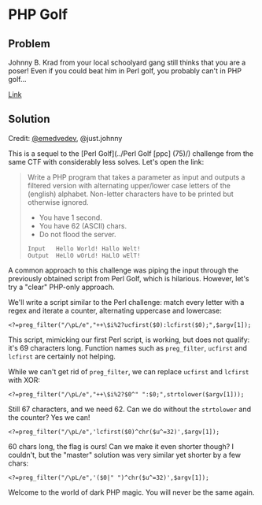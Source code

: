 # PHP Golf

## Problem

Johnny B. Krad from your local schoolyard gang still thinks that you are a poser! Even if you could beat him in Perl golf, you probably can't in PHP golf...

[Link](https://school.fluxfingers.net:1521/golf/php/)

## Solution

Credit: [@emedvedev](https://github.com/emedvedev), @just.johnny

This is a sequel to the [Perl Golf](../Perl Golf [ppc] (75)/) challenge from the same CTF with considerably less solves. Let's open the link:

> Write a PHP program that takes a parameter as input and outputs a filtered version with alternating upper/lower case letters of the (english) alphabet. Non-letter characters have to be printed but otherwise ignored.
>
> - You have 1 second.
> - You have 62 (ASCII) chars.
> - Do not flood the server.
>
> ```
> Input   Hello World! Hallo Welt!
> Output  HeLlO wOrLd! HaLlO wElT!
> ```

A common approach to this challenge was piping the input through the previously obtained script from Perl Golf, which is hilarious. However, let's try a "clear" PHP-only approach.

We'll write a script similar to the Perl challenge: match every letter with a regex and iterate a counter, alternating uppercase and lowercase:

```
<?=preg_filter("/\pL/e","++\$i%2?ucfirst($0):lcfirst($0);",$argv[1]);
```

This script, mimicking our first Perl script, is working, but does not qualify: it's 69 characters long. Function names such as `preg_filter`, `ucfirst` and `lcfirst` are certainly not helping.

While we can't get rid of `preg_filter`, we can replace `ucfirst` and `lcfirst` with XOR:

```
<?=preg_filter("/\pL/e","++\$i%2?$0^" ":$0;",strtolower($argv[1]));
```

Still 67 characters, and we need 62. Can we do without the `strtolower` and the counter? Yes we can!

```
<?=preg_filter("/\pL/e",'lcfirst($0)^chr($u^=32)',$argv[1]);
```

60 chars long, the flag is ours! Can we make it even shorter though? I couldn't, but the "master" solution was very similar yet shorter by a few chars:

```
<?=preg_filter("/\pL/e",'($0|" ")^chr($u^=32)',$argv[1]);
```

Welcome to the world of dark PHP magic. You will never be the same again.
